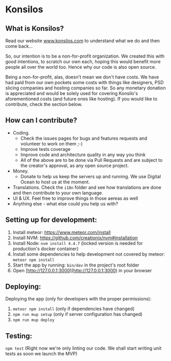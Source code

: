 Konsilos
========

## What is Konsilos?

Read our website www.konsilos.com to understand what we do and then come back...

So, our intention is to be a non-for-profit organization. We created this with good intentions, to scratch our own each, hoping this would benefit more people all over the world too. Hence why our code is also open source.

Being a non-for-profit, alas, doesn't mean we don't have costs. We have had paid from our own pockets some costs with things like designers, PSD slicing companies and hosting companies so far. So any monetary donation is appreciated and would be solely used for covering Konsilo's aforementioned costs (and future ones like hosting). If you would like to contribute, check the section below.

## How can I contribute?

- Coding.
    - Check the issues pages for bugs and features requests and volunteer to work on them ;-)
    - Improve tests coverage
    - Improve code and architecture quality in any way you think
    - All of the above are to be done via Pull Requests and are subject to the creator's approval, as any open source project.
- Money.
    - Donate to help us keep the servers up and running. We use Digital Ocean to host us at the moment.
- Translations. Check the `i18n` folder and see how translations are done and then contribute to your own language.
- UI & UX. Feel free to improve things in those aereas as well
- Anything else - what else could you help us with?


## Setting up for development:

1. Install meteor: https://www.meteor.com/install
2. Install NVM: https://github.com/creationix/nvm#installation
3. Install Node: `nvm install 4.4.7` (locked version is needed for production's docker container)
4. Install some dependencies to help development not covered by meteor: `meteor npm install`
5. Start the app by running: `bin/dev` in the project's root folder
6. Open [http://127.0.0.1:3000](http://127.0.0.1:3000) in your browser

## Deploying:

Deploying the app (only for developers with the proper permissions):

1. `meteor npm install` (only if dependencies have changed)
2. `npm run mup setup` (only if server configuration has changed)
3. `npm run mup deploy`

## Testing:

`npm test` (Right now we're only linting our code. We shall start writing unit tests as soon we launch the MVP)
